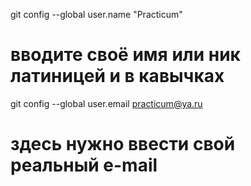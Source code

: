 git config --global user.name "Practicum"
# вводите своё имя или ник латиницей и в кавычках

git config --global user.email practicum@ya.ru
# здесь нужно ввести свой реальный e-mail
 

